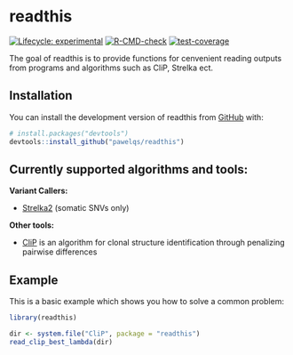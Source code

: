 
# readthis

<!-- badges: start -->
[![Lifecycle: experimental](https://img.shields.io/badge/lifecycle-experimental-orange.svg)](https://lifecycle.r-lib.org/articles/stages.html#experimental)
[![R-CMD-check](https://github.com/pawelqs/readthis/actions/workflows/R-CMD-check.yaml/badge.svg)](https://github.com/pawelqs/readthis/actions/workflows/R-CMD-check.yaml)
[![test-coverage](https://github.com/pawelqs/readthis/actions/workflows/test-coverage.yaml/badge.svg)](https://github.com/pawelqs/readthis/actions/workflows/test-coverage.yaml)
<!-- badges: end -->

The goal of readthis is to provide functions for cenvenient reading outputs from
programs and algorithms such as CliP, Strelka ect.


## Installation

You can install the development version of readthis from [GitHub](https://github.com/) with:

``` r
# install.packages("devtools")
devtools::install_github("pawelqs/readthis")
```


## Currently supported algorithms and tools:

**Variant Callers:**

- [Strelka2](https://github.com/Illumina/strelka) (somatic SNVs only)

**Other tools:**

- [CliP](https://github.com/wwylab/CliP) is an algorithm for clonal structure identification through penalizing pairwise differences


## Example

This is a basic example which shows you how to solve a common problem:

``` r
library(readthis)

dir <- system.file("CliP", package = "readthis")
read_clip_best_lambda(dir)
```

